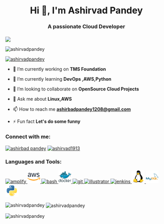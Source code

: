 <h1 align="center">Hi 👋, I'm Ashirvad Pandey</h1>
<h3 align="center">A passionate Cloud Developer</h3>
<img align="middle" alt"AWS" width ="400" src="https://media.amazonwebservices.com/blog/2016/amazon_linux_2016_09_animated_cow_1.gif">
<p align="left"> <img src="https://komarev.com/ghpvc/?username=ashirvadpandey&label=Profile%20views&color=0e75b6&style=flat" alt="ashirvadpandey" /> </p>

<p align="left"> <a href="https://github.com/ryo-ma/github-profile-trophy"><img src="https://github-profile-trophy.vercel.app/?username=ashirvadpandey" alt="ashirvadpandey" /></a> </p>

- 🔭 I’m currently working on **TMS Foundation**

- 🌱 I’m currently learning **DevOps ,AWS,Python**

- 👯 I’m looking to collaborate on **OpenSource Cloud Projects**

- 💬 Ask me about **Linux,AWS**

- 📫 How to reach me **ashirbadpandey1208@gmail.com**

- ⚡ Fun fact **Let's do some funny**

<h3 align="left">Connect with me:</h3>
<p align="left">
<a href="https://linkedin.com/in/ashirbad-pandey" target="blank"><img align="center" src="https://raw.githubusercontent.com/rahuldkjain/github-profile-readme-generator/master/src/images/icons/Social/linked-in-alt.svg" alt="ashirbad pandey" height="30" width="40" /></a>
<a href="https://instagram.com/ashirvad1913" target="blank"><img align="center" src="https://raw.githubusercontent.com/rahuldkjain/github-profile-readme-generator/master/src/images/icons/Social/instagram.svg" alt="ashirvad1913" height="30" width="40" /></a>
</p>

<h3 align="left">Languages and Tools:</h3>
<p align="left"> <a href="https://aws.amazon.com/amplify/" target="_blank" rel="noreferrer"> <img src="https://docs.amplify.aws/assets/logo-dark.svg" alt="amplify" width="40" height="40"/> </a> <a href="https://aws.amazon.com" target="_blank" rel="noreferrer"> <img src="https://raw.githubusercontent.com/devicons/devicon/master/icons/amazonwebservices/amazonwebservices-original-wordmark.svg" alt="aws" width="40" height="40"/> </a> <a href="https://www.gnu.org/software/bash/" target="_blank" rel="noreferrer"> <img src="https://www.vectorlogo.zone/logos/gnu_bash/gnu_bash-icon.svg" alt="bash" width="40" height="40"/> </a> <a href="https://www.docker.com/" target="_blank" rel="noreferrer"> <img src="https://raw.githubusercontent.com/devicons/devicon/master/icons/docker/docker-original-wordmark.svg" alt="docker" width="40" height="40"/> </a> <a href="https://git-scm.com/" target="_blank" rel="noreferrer"> <img src="https://www.vectorlogo.zone/logos/git-scm/git-scm-icon.svg" alt="git" width="40" height="40"/> </a> <a href="https://www.adobe.com/in/products/illustrator.html" target="_blank" rel="noreferrer"> <img src="https://www.vectorlogo.zone/logos/adobe_illustrator/adobe_illustrator-icon.svg" alt="illustrator" width="40" height="40"/> </a> <a href="https://www.jenkins.io" target="_blank" rel="noreferrer"> <img src="https://www.vectorlogo.zone/logos/jenkins/jenkins-icon.svg" alt="jenkins" width="40" height="40"/> </a> <a href="https://www.linux.org/" target="_blank" rel="noreferrer"> <img src="https://raw.githubusercontent.com/devicons/devicon/master/icons/linux/linux-original.svg" alt="linux" width="40" height="40"/> </a> <a href="https://www.mysql.com/" target="_blank" rel="noreferrer"> <img src="https://raw.githubusercontent.com/devicons/devicon/master/icons/mysql/mysql-original-wordmark.svg" alt="mysql" width="40" height="40"/> </a> <a href="https://www.python.org" target="_blank" rel="noreferrer"> <img src="https://raw.githubusercontent.com/devicons/devicon/master/icons/python/python-original.svg" alt="python" width="40" height="40"/> </a> </p>

<p><img align="left" src="https://github-readme-stats.vercel.app/api/top-langs?username=ashirvadpandey&show_icons=true&locale=en&layout=compact" alt="ashirvadpandey" /></p>

<p>&nbsp;<img align="center" src="https://github-readme-stats.vercel.app/api?username=ashirvadpandey&show_icons=true&locale=en" alt="ashirvadpandey" /></p>

<p><img align="center" src="https://github-readme-streak-stats.herokuapp.com/?user=ashirvadpandey&" alt="ashirvadpandey" /></p>
